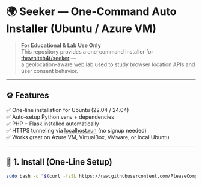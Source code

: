 # 🌍 Seeker — One-Command Auto Installer (Ubuntu / Azure VM)

> **For Educational & Lab Use Only**  
> This repository provides a one-command installer for [thewhiteh4t/seeker](https://github.com/thewhiteh4t/seeker) —  
> a geolocation-aware web lab used to study browser location APIs and user consent behavior.

---

## ⚙️ Features

✅ One-line installation for Ubuntu (22.04 / 24.04)  
✅ Auto-setup Python venv + dependencies  
✅ PHP + Flask installed automatically  
✅ HTTPS tunneling via [localhost.run](https://localhost.run) (no signup needed)  
✅ Works great on Azure VM, VirtualBox, VMware, or local Ubuntu  

---

## 🧠 1. Install (One-Line Setup)

```bash
sudo bash -c "$(curl -fsSL https://raw.githubusercontent.com/PleaseCompile/seeker-installer/main/install_all.sh)"
